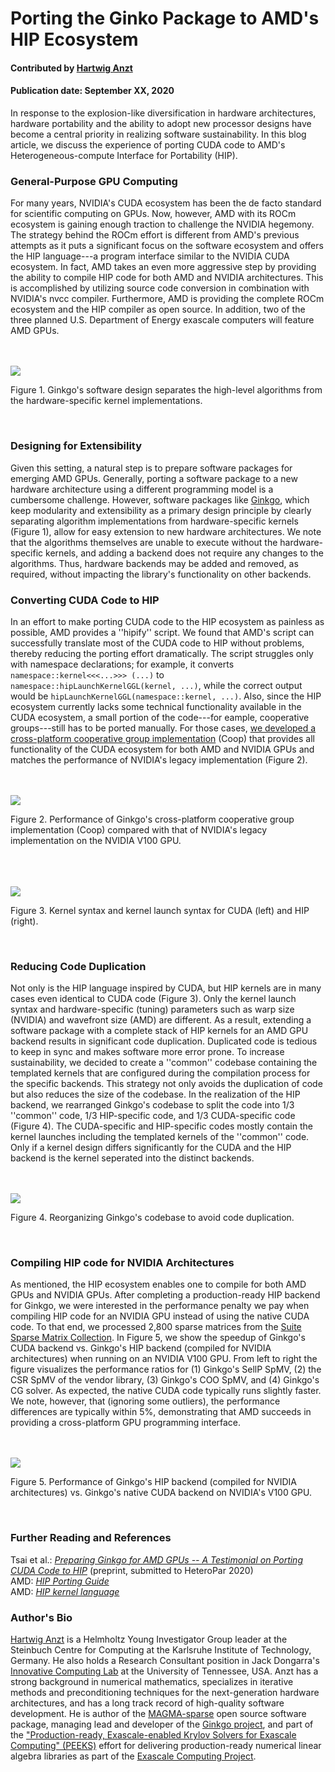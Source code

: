 # Porting the Ginko Package to AMD's HIP Ecosystem

#### Contributed by [Hartwig Anzt](https://hartwiganzt.github.io/ "GitHub Profile")

#### Publication date: September XX, 2020

In response to the explosion-like diversification in hardware architectures, hardware portability and the ability to adopt new processor designs have become a central priority in realizing software sustainability. In this blog article, we discuss the experience of porting CUDA code to AMD's Heterogeneous-compute Interface for Portability (HIP).

### General-Purpose GPU Computing
For many years, NVIDIA's CUDA ecosystem has been the de facto standard for scientific computing on GPUs. Now, however, AMD with its ROCm ecosystem is gaining enough traction to challenge the NVIDIA hegemony. The strategy behind the ROCm effort is different from AMD's previous attempts as it puts a significant focus on the software ecosystem and offers the HIP language---a program interface  similar to the NVIDIA CUDA ecosystem. In fact, AMD takes an even more aggressive step by providing the ability to compile HIP code for both AMD and NVIDIA architectures. This is accomplished by utilizing source code conversion in combination with NVIDIA's nvcc compiler. Furthermore, AMD is providing the complete ROCm ecosystem and the HIP compiler as open source.
In addition, two of the three planned U.S. Department of Energy exascale computers will feature AMD GPUs.

<br>
<br>
<!--- Image to illustrate the Software Development Cycle --->
<img src='https://github.com/betterscientificsoftware/images/raw/master/ginkgo_overview.png' class='page' /><p class='caption'>Figure 1. Ginkgo's software design separates the high-level algorithms from the hardware-specific kernel implementations.</p>
</p>
<br>

### Designing for Extensibility
Given this setting,  a natural step is to prepare software packages for emerging AMD GPUs. Generally, porting a software package to a new hardware architecture using a different programming model is a cumbersome challenge. However, software packages like [Ginkgo](https://ginkgo-project.github.io/), which keep modularity and extensibility as a primary design principle by clearly separating algorithm implementations from hardware-specific kernels (Figure 1), allow for easy extension to new hardware architectures. We note that the algorithms themselves are unable to execute without the hardware-specific kernels, and adding a backend does not require any changes to the algorithms. Thus, hardware  backends may be added and removed, as required, without impacting the library's functionality on other backends.

### Converting CUDA Code to HIP
In an effort to make porting CUDA code to the HIP ecosystem as painless as possible, AMD provides a ''hipify'' script. We found that AMD's script can successfully translate most of the CUDA code to HIP without problems, thereby reducing the porting effort dramatically. The script  struggles only with namespace declarations; for example, it converts `namespace::kernel<<<...>>> (...)` to `namespace::hipLaunchKernelGGL(kernel, ...)`, while the correct output would be `hipLaunchKernelGGL(namespace::kernel, ...)`. Also, since the HIP ecosystem currently lacks some technical functionality available in the CUDA ecosystem, a small portion of the code---for eample, cooperative groups---still has to be ported manually. For those cases, [we developed a cross-platform cooperative group implementation](https://github.com/hartwiganzt/HartwigAnzt.github.io/blob/master/papers/PortingToHip.pdf) (Coop) that provides all functionality of the CUDA ecosystem for both AMD and NVIDIA GPUs and matches the performance of NVIDIA's legacy implementation (Figure 2).

<br>
<br>
<!--- Image to illustrate the Software Development Cycle --->
<img src='https://github.com/betterscientificsoftware/images/raw/master/cooperative_groups.png' class='page' /><p class='caption'>Figure 2. Performance of Ginkgo's cross-platform cooperative group implementation (Coop)  compared with that of NVIDIA's legacy implementation on the NVIDIA V100 GPU.</p>
</p>
<br>

<br>
<br>
<!--- Image to illustrate the Software Development Cycle --->
<img src='https://github.com/betterscientificsoftware/images/raw/master/cuda_vs_hip.png' class='page' /><p class='caption'>Figure 3. Kernel syntax and kernel launch syntax for CUDA (left) and HIP (right).</p>
</p>
<br>


### Reducing Code Duplication
Not only is the HIP language inspired by CUDA, but HIP kernels are in many cases
even identical to CUDA code (Figure 3). Only the kernel launch syntax and
hardware-specific (tuning) parameters such as warp size (NVIDIA) and wavefront size
(AMD) are different. As a result, extending a software package with a complete
stack of HIP kernels for an AMD GPU backend results in significant code
duplication. Duplicated code is tedious to keep in sync and makes software more
error prone. To increase sustainability, we decided to create a ''common''
codebase containing the templated kernels that are configured during the
compilation process for the specific backends. This strategy not only avoids
the duplication of code but also reduces the size of the codebase. In the
realization of the HIP backend, we rearranged Ginkgo's codebase to split the
code into 1/3 ''common'' code, 1/3 HIP-specific code, and 1/3 CUDA-specific code
(Figure 4). The CUDA-specific and HIP-specific codes mostly contain the kernel
launches including the templated kernels of the ''common'' code. Only if a kernel design differs significantly for the CUDA and the HIP backend is the kernel  seperated into the distinct backends.

<br>
<br>
<!--- Image to illustrate the Software Development Cycle --->
<img src='https://github.com/betterscientificsoftware/images/raw/master/ginkgo_reorganization.png' class='page' /><p class='caption'>Figure 4. Reorganizing Ginkgo's codebase to avoid code duplication.</p>
</p>
<br>

### Compiling HIP code for NVIDIA Architectures
As mentioned, the HIP ecosystem enables one to compile for both AMD GPUs and NVIDIA GPUs. After completing a production-ready HIP backend for Ginkgo, we were interested in the performance penalty we pay when compiling HIP code for an NVIDIA GPU instead of using the native CUDA code. To that end,  we processed 2,800 sparse matrices from the [Suite Sparse Matrix Collection](https://sparse.tamu.edu/). In Figure 5, we show the speedup of Ginkgo's CUDA backend vs. Ginkgo's HIP backend (compiled for NVIDIA architectures) when running on an NVIDIA V100 GPU. From left to right the figure visualizes the performance ratios for (1) Ginkgo's SellP SpMV, (2) the CSR SpMV of the vendor library, (3) Ginkgo's COO SpMV, and (4) Ginkgo's CG solver. As expected, the native CUDA code typically runs slightly faster. We note, however, that (ignoring some outliers), the performance differences are typically within 5%, demonstrating that AMD succeeds in providing a cross-platform GPU programming interface.

<br>
<br>
<!--- Image to illustrate HIP's performance portability --->
<img src='https://github.com/betterscientificsoftware/images/raw/master/hip_portability.png' class='page' /><p class='caption'>Figure 5. Performance of Ginkgo's HIP backend (compiled for NVIDIA architectures) vs. Ginkgo's native CUDA backend on NVIDIA's V100 GPU.</p>
</p>
<br>

### Further Reading and References
Tsai et al.: [<i>Preparing Ginkgo for AMD GPUs -- A Testimonial on Porting CUDA Code to HIP</i>](https://github.com/hartwiganzt/HartwigAnzt.github.io/blob/master/papers/PortingToHip.pdf) (preprint, submitted to HeteroPar 2020)<br>
AMD: [<i>HIP Porting Guide</i>](https://rocmdocs.amd.com/en/latest/Programming_Guides/HIP-porting-guide.html)<br>
AMD: [<i>HIP kernel
language</i>](https://rocmdocs.amd.com/en/latest/Programming_Guides/Kernel_language.html#kernel-language)



### Author's Bio
[Hartwig Anzt](https://github.com/hartwiganzt) is a Helmholtz Young Investigator Group leader at the Steinbuch Centre for Computing at the Karlsruhe Institute of Technology, Germany. He also holds a Research Consultant position in Jack Dongarra's [Innovative Computing Lab](http://www.icl.utk.edu/) at the University of Tennessee, USA.  Anzt has a strong background in numerical mathematics, specializes in iterative methods and preconditioning techniques for the next-generation hardware architectures, and has a long track record of high-quality software development. He is author of the [MAGMA-sparse](http://icl.cs.utk.edu/magma/) open source software package, managing lead and developer of the [Ginkgo project](https://ginkgo-project.github.io/), and part of the ["Production-ready, Exascale-enabled Krylov Solvers for Exascale Computing" (PEEKS)](http://icl.utk.edu/peeks/) effort for delivering production-ready numerical linear algebra libraries as part of the [Exascale Computing Project](https://www.exascaleproject.org/).


<!---
Publish: preview
RSS Update: 2019-08-27
Categories: development
Topics: testing, design
Tags: bssw-blog-article
Level: 2
Prerequisites: default
Aggregate: none
--->
